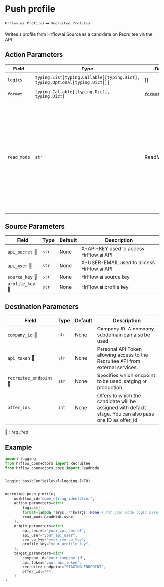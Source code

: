 
# Push profile
`HrFlow.ai Profiles` :arrow_right: `Recruitee Profiles`

Writes a profile from Hrflow.ai Source as a candidate on Recruitee via the API



## Action Parameters

| Field | Type | Default | Description |
| ----- | ---- | ------- | ----------- |
| `logics`  | `typing.List[typing.Callable[[typing.Dict], typing.Optional[typing.Dict]]]` | [] | List of logic functions |
| `format`  | `typing.Callable[[typing.Dict], typing.Dict]` | [`format_profile`](../connector.py#L36) | Formatting function |
| `read_mode`  | `str` | ReadMode.sync | If 'incremental' then `read_from` of the last run is given to Origin Warehouse during read. **The actual behavior depends on implementation of read**. In 'sync' mode `read_from` is neither fetched nor given to Origin Warehouse during read. |

## Source Parameters

| Field | Type | Default | Description |
| ----- | ---- | ------- | ----------- |
| `api_secret` :red_circle: | `str` | None | X-API-KEY used to access HrFlow.ai API |
| `api_user` :red_circle: | `str` | None | X-USER-EMAIL used to access HrFlow.ai API |
| `source_key` :red_circle: | `str` | None | HrFlow.ai source key |
| `profile_key` :red_circle: | `str` | None | HrFlow.ai profile key |

## Destination Parameters

| Field | Type | Default | Description |
| ----- | ---- | ------- | ----------- |
| `company_id` :red_circle: | `str` | None | Company ID. A company subdomain can also be used. |
| `api_token` :red_circle: | `str` | None | Personal API Token allowing access to the Recruitee API from external services. |
| `recruitee_endpoint` :red_circle: | `str` | None | Specifies which endpoint to be used, satging or production. |
| `offer_ids`  | `int` | None | Offers to which the candidate will be assigned with default stage. You can also pass one ID as offer_id |

:red_circle: : *required*

## Example

```python
import logging
from hrflow_connectors import Recruitee
from hrflow_connectors.core import ReadMode


logging.basicConfig(level=logging.INFO)


Recruitee.push_profile(
    workflow_id="some_string_identifier",
    action_parameters=dict(
        logics=[],
        format=lambda *args, **kwargs: None # Put your code logic here,
        read_mode=ReadMode.sync,
    ),
    origin_parameters=dict(
        api_secret="your_api_secret",
        api_user="your_api_user",
        source_key="your_source_key",
        profile_key="your_profile_key",
    ),
    target_parameters=dict(
        company_id="your_company_id",
        api_token="your_api_token",
        recruitee_endpoint="STAGING ENDPOINT",
        offer_ids=***,
    )
)
```